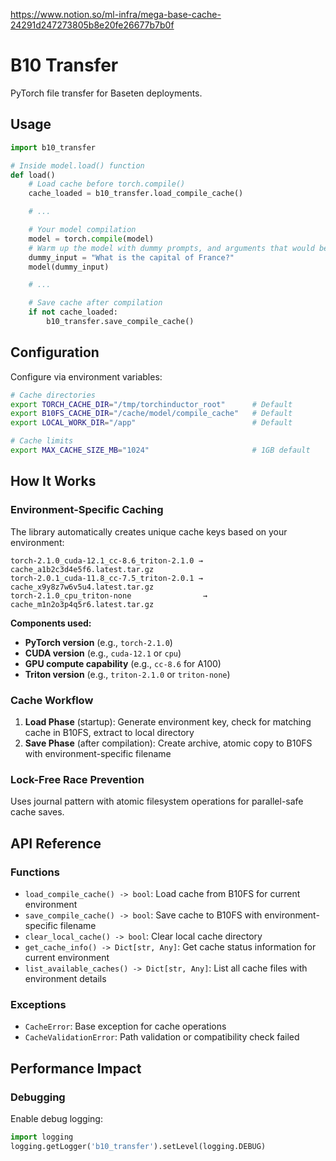 https://www.notion.so/ml-infra/mega-base-cache-24291d247273805b8e20fe26677b7b0f

# B10 Transfer

PyTorch file transfer for Baseten deployments.

## Usage

```python
import b10_transfer

# Inside model.load() function
def load()
    # Load cache before torch.compile()
    cache_loaded = b10_transfer.load_compile_cache()

    # ...

    # Your model compilation
    model = torch.compile(model)
    # Warm up the model with dummy prompts, and arguments that would be typically used in your requests (e.g resolutions)
    dummy_input = "What is the capital of France?"
    model(dummy_input)

    # ...

    # Save cache after compilation
    if not cache_loaded:
        b10_transfer.save_compile_cache()
```

## Configuration

Configure via environment variables:

```bash
# Cache directories
export TORCH_CACHE_DIR="/tmp/torchinductor_root"      # Default
export B10FS_CACHE_DIR="/cache/model/compile_cache"   # Default  
export LOCAL_WORK_DIR="/app"                          # Default

# Cache limits
export MAX_CACHE_SIZE_MB="1024"                       # 1GB default
```

## How It Works

### Environment-Specific Caching

The library automatically creates unique cache keys based on your environment:

```
torch-2.1.0_cuda-12.1_cc-8.6_triton-2.1.0 → cache_a1b2c3d4e5f6.latest.tar.gz
torch-2.0.1_cuda-11.8_cc-7.5_triton-2.0.1 → cache_x9y8z7w6v5u4.latest.tar.gz
torch-2.1.0_cpu_triton-none                → cache_m1n2o3p4q5r6.latest.tar.gz
```

**Components used:**
- **PyTorch version** (e.g., `torch-2.1.0`)
- **CUDA version** (e.g., `cuda-12.1` or `cpu`)
- **GPU compute capability** (e.g., `cc-8.6` for A100)
- **Triton version** (e.g., `triton-2.1.0` or `triton-none`)

### Cache Workflow

1. **Load Phase** (startup): Generate environment key, check for matching cache in B10FS, extract to local directory
2. **Save Phase** (after compilation): Create archive, atomic copy to B10FS with environment-specific filename

### Lock-Free Race Prevention  

Uses journal pattern with atomic filesystem operations for parallel-safe cache saves.

## API Reference

### Functions

- `load_compile_cache() -> bool`: Load cache from B10FS for current environment
- `save_compile_cache() -> bool`: Save cache to B10FS with environment-specific filename
- `clear_local_cache() -> bool`: Clear local cache directory
- `get_cache_info() -> Dict[str, Any]`: Get cache status information for current environment
- `list_available_caches() -> Dict[str, Any]`: List all cache files with environment details

### Exceptions

- `CacheError`: Base exception for cache operations
- `CacheValidationError`: Path validation or compatibility check failed

## Performance Impact

### Debugging

Enable debug logging:

```python
import logging
logging.getLogger('b10_transfer').setLevel(logging.DEBUG)
```
